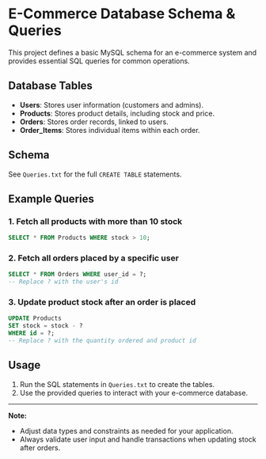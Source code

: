 # E-Commerce Database Schema & Queries

This project defines a basic MySQL schema for an e-commerce system and provides essential SQL queries for common operations.

## Database Tables

- **Users**: Stores user information (customers and admins).
- **Products**: Stores product details, including stock and price.
- **Orders**: Stores order records, linked to users.
- **Order_Items**: Stores individual items within each order.

## Schema

See `Queries.txt` for the full `CREATE TABLE` statements.

## Example Queries

### 1. Fetch all products with more than 10 stock

```sql
SELECT * FROM Products WHERE stock > 10;
```

### 2. Fetch all orders placed by a specific user

```sql
SELECT * FROM Orders WHERE user_id = ?;
-- Replace ? with the user's id
```

### 3. Update product stock after an order is placed

```sql
UPDATE Products
SET stock = stock - ?
WHERE id = ?;
-- Replace ? with the quantity ordered and product id
```

## Usage

1. Run the SQL statements in `Queries.txt` to create the tables.
2. Use the provided queries to interact with your e-commerce database.

---

**Note:**  
- Adjust data types and constraints as needed for your application.
- Always validate user input and handle transactions when updating stock after orders.
